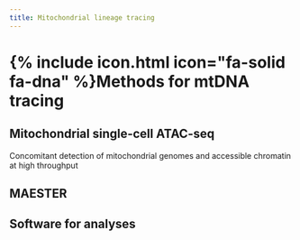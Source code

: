```yaml
---
title: Mitochondrial lineage tracing
---
```


# {% include icon.html icon="fa-solid fa-dna" %}Methods for mtDNA tracing


## Mitochondrial single-cell ATAC-seq

Concomitant detection of mitochondrial genomes and accessible chromatin at high throughput


## MAESTER


## Software for analyses


